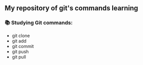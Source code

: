 ## My repository of git's commands learning

### 📚 Studying Git commands:
- git clone
- git add
- git commit
- git push
- git pull
